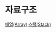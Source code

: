 # 자료구조

[배열(Array)](https://velog.io/@kang9366/자료구조-배열Array)
[스택(Stack)](https://velog.io/@kang9366/자료구조-스택Stack)
